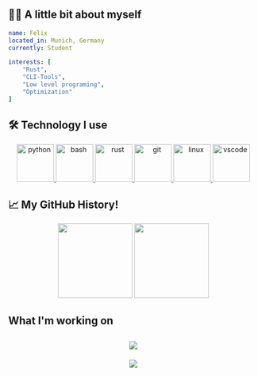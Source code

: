 <h2> 👨‍💻 A little bit about myself </h2>

```yaml
name: Felix
located_in: Munich, Germany
currently: Student

interests: [
    "Rust",
    "CLI-Tools",
    "Low level programing",
    "Optimization"
]
```

<h2> 🛠️ Technology I use</h2>
<p align="center">
<a href="https://www.python.org">
  <img src="https://cdn.jsdelivr.net/gh/devicons/devicon/icons/python/python-original.svg" alt="python" width="75" height="75"/>
</a>
<a href="https://www.gnu.org/software/bash/">
<img src="https://cdn.jsdelivr.net/gh/devicons/devicon/icons/bash/bash-original.svg" alt="bash" width="75" height="75"/>
</a>
<a href="https://www.rust-lang.org/">
<img src="https://cdn.jsdelivr.net/gh/devicons/devicon/icons/rust/rust-plain.svg" alt="rust" width="75" height="75"/>
</a>
<a href="https://git-scm.com/">
<img src="https://cdn.jsdelivr.net/gh/devicons/devicon/icons/git/git-original.svg" alt="git" width="75" height="75"/>
</a>
<a href="https://linuxmint.com/">
<img src="https://cdn.jsdelivr.net/gh/devicons/devicon/icons/linux/linux-original.svg" alt="linux" width="75" height="75"/>
</a>
<a href="https://code.visualstudio.com/">
<img src="https://cdn.jsdelivr.net/gh/devicons/devicon/icons/vscode/vscode-original.svg" alt="vscode" width="75" height="75"/>
</a>

<h2> 📈 My GitHub History!</h2>

<p align="center">
<img src="https://github-readme-stats.vercel.app/api?username=zoolq&hide=contribs,prs" height="150">
<img src="https://github-readme-stats.vercel.app/api/top-langs/?username=zoolq&layout=compact" height="150">

<h2> What I'm working on <h2>

<p align="center">
<img src="https://github-readme-stats.vercel.app/api/wakatime?username=zoolq">

<p align="center">
  <img src="https://capsule-render.vercel.app/api?type=waving&color=timeGradient&height=100&section=footer"/>
</p>
